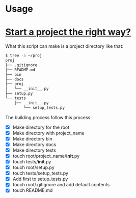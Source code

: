 # Usage

# [Start a project the right way?](https://raw.githubusercontent.com/WangXin93/My_python_demo/master/skeleton/mkskl.py)

What this script can make is a project directory like that:
```bash
$ tree -a ~/proj
proj
├── .gitignore
├── README.md
├── bin
├── docs
├── proj
│   └── __init__.py
├── setup.py
└── tests
    ├── __init__.py
        └── setup_tests.py
```

The building process follow this process:

- [x] Make directory for the root
- [x] Make directory with project_name
- [x] Make directory bin
- [x] Make directory docs
- [x] Make directory tests
- [x] touch root/project_name/__init__.py
- [x] touch tests/__init__.py
- [x] touch root/setup.py
- [x] touch tests/setup_tests.py
- [x] Add first to setup_tests.py
- [x] touch root/.gitignore and add default contents
- [x] touch README.md
